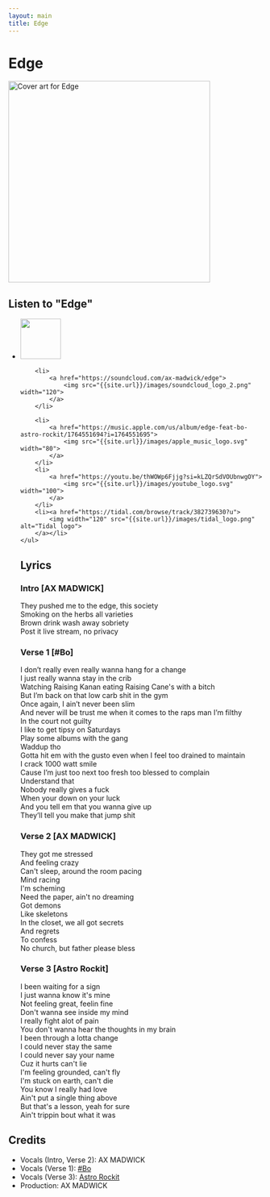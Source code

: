 ```yaml
---
layout: main
title: Edge
---
```

<h1>Edge</h1>

<div class="track__art">
<img src="{{site.url}}/images/edge@800x800.jpg" alt="Cover art for Edge" width="400">
</div>
<div class="track__links">
	<h2>Listen to "Edge"</h2>
	<ul>
		<li>
			<a href="https://open.spotify.com/track/25ApKIuwNkzJ8ZNSBVEwap?si=d1519478bba74a74">
				<img src="{{site.url}}/images/spotify_logo_green.png" width="80">
			</a>
		</li>

		<li>
			<a href="https://soundcloud.com/ax-madwick/edge">
				<img src="{{site.url}}/images/soundcloud_logo_2.png" width="120">
			</a>
		</li>
		
		<li>
			<a href="https://music.apple.com/us/album/edge-feat-bo-astro-rockit/1764551694?i=1764551695">
				<img src="{{site.url}}/images/apple_music_logo.svg" width="80">
			</a>
		</li>
		<li>
			<a href="https://youtu.be/thWOWp6Fjjg?si=kLZQrSdVOUbnwgOY">
				<img src="{{site.url}}/images/youtube_logo.svg" width="100">
			</a>
		</li>
		<li><a href="https://tidal.com/browse/track/382739630?u">
			<img width="120" src="{{site.url}}/images/tidal_logo.png" alt="Tidal logo">
		</a></li>
	</ul>

<h2>Lyrics</h2>

<h3>Intro [AX MADWICK]</h3>

<p>
They pushed me to the edge, this society<br>
Smoking on the herbs all varieties<br>
Brown drink wash away sobriety<br>
Post it live stream, no privacy
</p>

<h3>Verse 1 [#Bo]</h3>

I don’t really even really wanna hang for a change<br>
I just really wanna stay in the crib<br>
Watching Raising Kanan eating Raising Cane's with a bitch<br>
But I’m back on that low carb shit in the gym <br>
Once again, I ain’t never been slim<br> 
And never will be trust me when it comes to the raps man I’m filthy <br>
In the court not guilty<br>
I like to get tipsy on Saturdays <br>
Play some albums with the gang<br>
Waddup tho<br>
Gotta hit em with the gusto even when I feel too drained to maintain<br>
I crack 1000 watt smile<br>
Cause I’m just too next too fresh too blessed to complain<br>
Understand that<br>
Nobody really gives a fuck<br>
When your down on your luck<br>
And you tell em that you wanna give up<br>
They’ll tell you make that jump shit<br>


<h3>Verse 2 [AX MADWICK]</h3>

<p>
They got me stressed<br>
And feeling crazy<br>
Can't sleep, around the room pacing<br>
Mind racing<br>
I'm scheming<br>
Need the paper, ain't no dreaming<br>
Got demons<br>
Like skeletons<br>
In the closet, we all got secrets<br>
And regrets<br>
To confess<br>
No church, but father please bless<br>
</p>

<h3>Verse 3 [Astro Rockit]</h3>
<p>
I been waiting for a sign<br>
I just wanna know it's mine<br>
Not feeling great, feelin fine<br>
Don't wanna see inside my mind<br>
I really fight alot of pain<br>
You don't wanna hear the thoughts in my brain<br>
I been through a lotta change<br>
I could never stay the same<br>
I could never say your name<br>
Cuz it hurts can't lie<br>
I'm feeling grounded, can't fly<br>
I'm stuck on earth, can't die<br>
You know I really had love<br>
Ain't put a single thing above<br>
But that's a lesson, yeah for sure<br>
Ain't trippin bout what it was
</p>
</div>
<h2>Credits</h2>
<ul>
	<li>Vocals (Intro, Verse 2): AX MADWICK</li>
	<li>Vocals (Verse 1): <a href="https://www.instagram.com/merrillproductions/">#Bo</a></li>
	<li>Vocals (Verse 3): <a href="https://soundcloud.com/astrorockit">Astro Rockit</a></li>
	<li>Production: AX MADWICK</li>
</ul>

